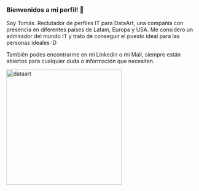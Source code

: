 ### Bienvenidos a mi perfil! 👋

Soy Tomás. Reclutador de perfiles IT para DataArt, una compañía con presencia en diferentes países de Latam, Europa y USA. Me considero un admirador del mundo IT y trato de conseguir el puesto ideal para las personas ideales :D

También podes encontrarme en mi Linkedin o mi Mail, siempre están abiertos para cualquier duda o información que necesiten.

<img width="300" alt=dataart src="https://user-images.githubusercontent.com/84922157/124190128-296fa980-da98-11eb-8a56-1b3e2ae97d89.png">


<!--
**TomasVilches/TomasVilches** is a ✨ _special_ ✨ repository because its `README.md` (this file) appears on your GitHub profile.

Here are some ideas to get you started:

- 🔭 I’m currently working on ...
- 🌱 I’m currently learning ...
- 👯 I’m looking to collaborate on ...
- 🤔 I’m looking for help with ...
- 💬 Ask me about ...
- 📫 How to reach me: ...
- 😄 Pronouns: ...
- ⚡ Fun fact: ...
-->
